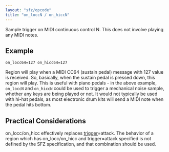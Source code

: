 ```yaml
---
layout: "sfz/opcode"
title: "on_loccN / on_hiccN"
---
```

Sample trigger on MIDI continuous control N.
This does not involve playing any MIDI notes.

## Example

```
on_locc64=127 on_hicc64=127
```

Region will play when a MIDI CC64 (sustain pedal) message with 127 value is
received. So, basically, when the sustain pedal is pressed down, this region will play.
This is useful with piano pedals - in the above example, `on_loccN` and `on_hiccN`
could be used to trigger a mechanical noise sample, whether any keys are being played
or not. It would not typically be used with hi-hat pedals, as most electronic drum kits
will send a MIDI note when the pedal hits bottom.

## Practical Considerations

on_locc/on_hicc effectively replaces [trigger](/opcodes/trigger)=attack. The behavior of a region which has
on_locc/on_hicc and trigger=attack specified is not defined by the SFZ specification,
and that combination should be used.
